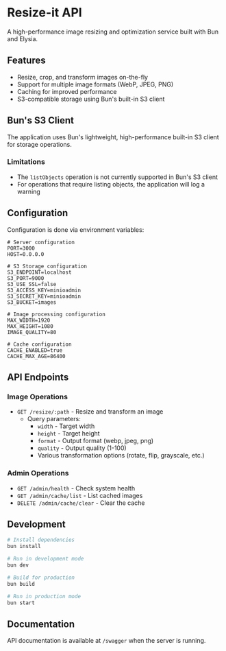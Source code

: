 # Resize-it API

A high-performance image resizing and optimization service built with Bun and Elysia.

## Features

- Resize, crop, and transform images on-the-fly
- Support for multiple image formats (WebP, JPEG, PNG)
- Caching for improved performance
- S3-compatible storage using Bun's built-in S3 client

## Bun's S3 Client

The application uses Bun's lightweight, high-performance built-in S3 client for storage operations.

### Limitations

- The `listObjects` operation is not currently supported in Bun's S3 client
- For operations that require listing objects, the application will log a warning

## Configuration

Configuration is done via environment variables:

```env
# Server configuration
PORT=3000
HOST=0.0.0.0

# S3 Storage configuration
S3_ENDPOINT=localhost
S3_PORT=9000
S3_USE_SSL=false
S3_ACCESS_KEY=minioadmin
S3_SECRET_KEY=minioadmin
S3_BUCKET=images

# Image processing configuration
MAX_WIDTH=1920
MAX_HEIGHT=1080
IMAGE_QUALITY=80

# Cache configuration
CACHE_ENABLED=true
CACHE_MAX_AGE=86400
```

## API Endpoints

### Image Operations

- `GET /resize/:path` - Resize and transform an image
  - Query parameters:
    - `width` - Target width
    - `height` - Target height
    - `format` - Output format (webp, jpeg, png)
    - `quality` - Output quality (1-100)
    - Various transformation options (rotate, flip, grayscale, etc.)

### Admin Operations

- `GET /admin/health` - Check system health
- `GET /admin/cache/list` - List cached images
- `DELETE /admin/cache/clear` - Clear the cache

## Development

```bash
# Install dependencies
bun install

# Run in development mode
bun dev

# Build for production
bun build

# Run in production mode
bun start
```

## Documentation

API documentation is available at `/swagger` when the server is running.
